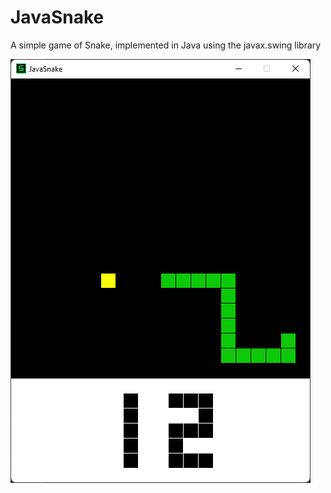 # JavaSnake
A simple game of Snake, implemented in Java using the javax.swing library

![Alt text](images/screenshot.png?raw=true)